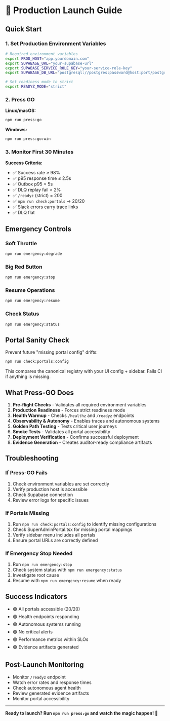 # 🚀 Production Launch Guide

## Quick Start

### 1. Set Production Environment Variables

```bash
# Required environment variables
export PROD_HOST="app.yourdomain.com"
export SUPABASE_URL="your-supabase-url"
export SUPABASE_SERVICE_ROLE_KEY="your-service-role-key"
export SUPABASE_DB_URL="postgresql://postgres:password@host:port/postgres"

# Set readiness mode to strict
export READYZ_MODE="strict"
```

### 2. Press GO

**Linux/macOS:**
```bash
npm run press:go
```

**Windows:**
```bash
npm run press:go:win
```

### 3. Monitor First 30 Minutes

**Success Criteria:**
- ✅ Success rate ≥ 98%
- ✅ p95 response time ≤ 2.5s
- ✅ Outbox p95 < 5s
- ✅ DLQ replay fail < 2%
- ✅ `/readyz` (strict) = 200
- ✅ `npm run check:portals` → 20/20
- ✅ Slack errors carry trace links
- ✅ DLQ flat

## Emergency Controls

### Soft Throttle
```bash
npm run emergency:degrade
```

### Big Red Button
```bash
npm run emergency:stop
```

### Resume Operations
```bash
npm run emergency:resume
```

### Check Status
```bash
npm run emergency:status
```

## Portal Sanity Check

Prevent future "missing portal config" drifts:

```bash
npm run check:portals:config
```

This compares the canonical registry with your UI config + sidebar. Fails CI if anything is missing.

## What Press-GO Does

1. **Pre-flight Checks** - Validates all required environment variables
2. **Production Readiness** - Forces strict readiness mode
3. **Health Warmup** - Checks `/healthz` and `/readyz` endpoints
4. **Observability & Autonomy** - Enables traces and autonomous systems
5. **Golden Path Testing** - Tests critical user journeys
6. **Smoke Tests** - Validates all portal accessibility
7. **Deployment Verification** - Confirms successful deployment
8. **Evidence Generation** - Creates auditor-ready compliance artifacts

## Troubleshooting

### If Press-GO Fails

1. Check environment variables are set correctly
2. Verify production host is accessible
3. Check Supabase connection
4. Review error logs for specific issues

### If Portals Missing

1. Run `npm run check:portals:config` to identify missing configurations
2. Check SuperAdminPortal.tsx for missing portal mappings
3. Verify sidebar menu includes all portals
4. Ensure portal URLs are correctly defined

### If Emergency Stop Needed

1. Run `npm run emergency:stop`
2. Check system status with `npm run emergency:status`
3. Investigate root cause
4. Resume with `npm run emergency:resume` when ready

## Success Indicators

- 🟢 All portals accessible (20/20)
- 🟢 Health endpoints responding
- 🟢 Autonomous systems running
- 🟢 No critical alerts
- 🟢 Performance metrics within SLOs
- 🟢 Evidence artifacts generated

## Post-Launch Monitoring

- Monitor `/readyz` endpoint
- Watch error rates and response times
- Check autonomous agent health
- Review generated evidence artifacts
- Monitor portal accessibility

---

**Ready to launch? Run `npm run press:go` and watch the magic happen! 🚀**

